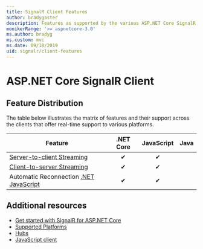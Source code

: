 ```yaml
---
title: SignalR Client Features
author: bradygaster
description: Features as supported by the various ASP.NET Core SignalR clients.
monikerRange: '>= aspnetcore-3.0'
ms.author: bradyg
ms.custom: mvc
ms.date: 09/18/2019
uid: signalr/client-features
---
```

# ASP.NET Core SignalR Client

## Feature Distribution

The table below illustrates the matrix of features and their support across the clients that offer real-time support to various platforms. 

| Feature | .NET Core | JavaScript | Java |
| ---- | :-: | :-: | :-: |
| [Server-to-client Streaming](xref:signalr/streaming)          |✔|✔| |
| [Client-to-server Streaming](xref:signalr/streaming)          |✔|✔| |
| Automatic Reconnection [.NET](/aspnet/core/signalr/dotnet-client?view=aspnetcore-3.0&tabs=visual-studio#handle-lost-connection) [JavaScript](/aspnet/core/signalr/javascript-client?view=aspnetcore-3.0#reconnect-clients)          |✔|✔| |


## Additional resources

* [Get started with SignalR for ASP.NET Core](xref:tutorials/signalr)
* [Supported Platforms](xref:signalr/supported-platforms)
* [Hubs](xref:signalr/hubs)
* [JavaScript client](xref:signalr/javascript-client)
